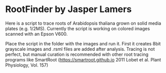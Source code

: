 # RootFinder by Jasper Lamers

Here is a script to trace roots of Arabidopsis thaliana grown on solid media plates (e.g. 1/2MS). 
Currently the script is working on colored images scanned with an Epson V600.

Place the script in the folder with the images and run it. First it creates 8bit grayscale images and .rsml files are added after analysis.
Tracing is not perfect, but manual curation is recommended with other root tracing programs like SmartRoot (https://smartroot.github.io 2011 Lobet et al. Plant Physiology, Vol. 157)
